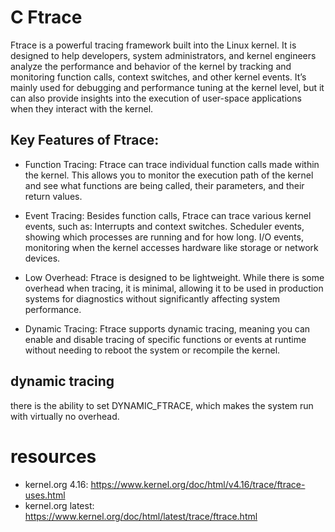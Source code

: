 # C Ftrace
Ftrace is a powerful tracing framework built into the Linux kernel. 
It is designed to help developers, system administrators, and kernel engineers analyze the performance 
and behavior of the kernel by tracking and monitoring function calls, context switches, and other kernel 
events. It’s mainly used for debugging and performance tuning at the kernel level, but it can also 
provide insights into the execution of user-space applications when they interact with the kernel.

## Key Features of Ftrace:

- Function Tracing: Ftrace can trace individual function calls made within the kernel. This allows you to monitor the execution path of the kernel and see what functions are being called, their parameters, and their return values.

- Event Tracing: Besides function calls, Ftrace can trace various kernel events, such as:
        Interrupts and context switches.
        Scheduler events, showing which processes are running and for how long.
        I/O events, monitoring when the kernel accesses hardware like storage or network devices.

- Low Overhead: Ftrace is designed to be lightweight. While there is some overhead when tracing, it is minimal, allowing it to be used in production systems for diagnostics without significantly affecting system performance.

- Dynamic Tracing: Ftrace supports dynamic tracing, meaning you can enable and disable tracing of specific functions or events at runtime without needing to reboot the system or recompile the kernel.

## dynamic tracing
there is the ability to set DYNAMIC_FTRACE, which makes the system run with virtually no overhead.


# resources
- kernel.org 4.16: https://www.kernel.org/doc/html/v4.16/trace/ftrace-uses.html
- kernel.org latest: https://www.kernel.org/doc/html/latest/trace/ftrace.html

